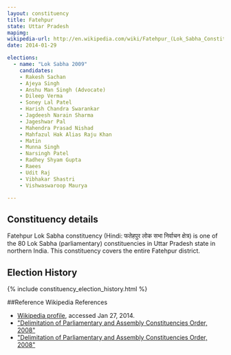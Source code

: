```yaml
---
layout: constituency
title: Fatehpur
state: Uttar Pradesh
mapimg: 
wikipedia-url: http://en.wikipedia.com/wiki/Fatehpur_(Lok_Sabha_Constituency)
date: 2014-01-29

elections: 
  - name: "Lok Sabha 2009"
    candidates: 
    - Rakesh Sachan 
    - Ajeya Singh 
    - Anshu Man Singh (Advocate) 
    - Dileep Verma 
    - Soney Lal Patel 
    - Harish Chandra Swarankar 
    - Jagdeesh Narain Sharma 
    - Jageshwar Pal 
    - Mahendra Prasad Nishad 
    - Mahfazul Hak Alias Raju Khan 
    - Matin 
    - Munna Singh 
    - Narsingh Patel 
    - Radhey Shyam Gupta 
    - Raees 
    - Udit Raj 
    - Vibhakar Shastri 
    - Vishwaswaroop Maurya 

---
```

## Constituency details
Fatehpur Lok Sabha constituency (Hindi: फतेहपुर लोक सभा निर्वाचन क्षेत्र) is one of the 80 Lok Sabha (parliamentary) constituencies in Uttar Pradesh state in northern India. This constituency covers the entire Fatehpur district.




## Election History
{% include constituency_election_history.html %}

##Reference
Wikipedia References
- [Wikipedia profile]({{page.profile.wikipedia}}), accessed Jan 27, 2014.
- ["Delimitation of Parliamentary and Assembly Constituencies Order, 2008"][wiki1]
- ["Delimitation of Parliamentary and Assembly Constituencies Order, 2008"][wiki2]

[wiki1]: http://eci.nic.in/eci_main/CurrentElections/CONSOLIDATED_ORDER%20_ECI%20.pdf
[wiki2]: http://ceouttarpradesh.nic.in/049_PC_Statistics_English.aspx
